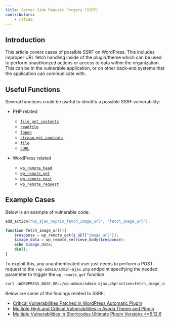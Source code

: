 ```yaml
---
title: Server Side Request Forgery (SSRF)
contributors:
    - rafiem
---
```


## Introduction

This article covers cases of possible SSRF on WordPress. This includes improper URL fetch handling inside of the plugin/theme which can be used to perform unauthorized actions or access to data within the organization. This can be in the vulnerable application, or on other back-end systems that the application can communicate with.

## Useful Functions

Several functions could be useful to identify a possible SSRF vulnerability:

- PHP related
    - [`file_get_contents`](https://www.php.net/manual/en/function.file-get-contents.php)
    - [`readfile`](https://www.php.net/manual/en/function.readfile.php)
    - [`fopen`](https://www.php.net/manual/en/function.fopen.php)
    - [`stream_get_contents`](https://www.php.net/manual/en/function.stream-get-contents.php)
    - [`file`](https://www.php.net/manual/en/function.file.php)
    - [`cURL`](https://www.php.net/manual/en/book.curl.php)

- WordPress related
    - [`wp_remote_head`](https://developer.wordpress.org/reference/functions/wp_remote_head/)
    - [`wp_remote_get`](https://developer.wordpress.org/reference/functions/wp_remote_get/)
    - [`wp_remote_post`](https://developer.wordpress.org/reference/functions/wp_remote_post/)
    - [`wp_remote_request`](https://developer.wordpress.org/reference/functions/wp_remote_request/)


## Example Cases

Below is an example of vulnerable code:

```php
add_action("wp_ajax_nopriv_fetch_image_url", "fetch_image_url");

function fetch_image_url(){
    $response = wp_remote_get($_GET["image_url"]);
    $image_data = wp_remote_retrieve_body($response);
    echo $image_data;
    die();
}
```

To exploit this, any unauthenticated user just needs to perform a POST request to the `/wp-admin/admin-ajax.php` endpoint specifying the needed parameter to trigger the `wp_remote_get` function.

```bash
curl <WORDPRESS_BASE_URL>/wp-admin/admin-ajax.php?action=fetch_image_url&image_url=<LOCAL_SERVICE_ON_THE_SERVER_OR_NETWORK>
```

Below are some of the findings related to SSRF:

- [Critical Vulnerabilities Patched in WordPress Automatic Plugin](https://patchstack.com/articles/critical-vulnerabilities-patched-in-wordpress-automatic-plugin/)
- [Multiple High and Critical Vulnerabilities in Avada Theme and Plugin](https://patchstack.com/articles/multiple-high-and-critical-vulnerabilities-in-avada-theme-and-plugin/)
- [Multiple Vulnerabilities In Shortcodes Ultimate Plugin Versions <=5.12.6](https://patchstack.com/articles/authenticated-ssrf-arbitrary-file-read-in-shortcodes-ultimate-plugin-unsafe-features/)